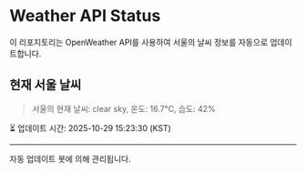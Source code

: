 
# Weather API Status

이 리포지토리는 OpenWeather API를 사용하여 서울의 날씨 정보를 자동으로 업데이트합니다.

## 현재 서울 날씨
> 서울의 현재 날씨: clear sky, 온도: 16.7°C, 습도: 42%

⏳ 업데이트 시간: 2025-10-29 15:23:30 (KST)

---
자동 업데이트 봇에 의해 관리됩니다.
